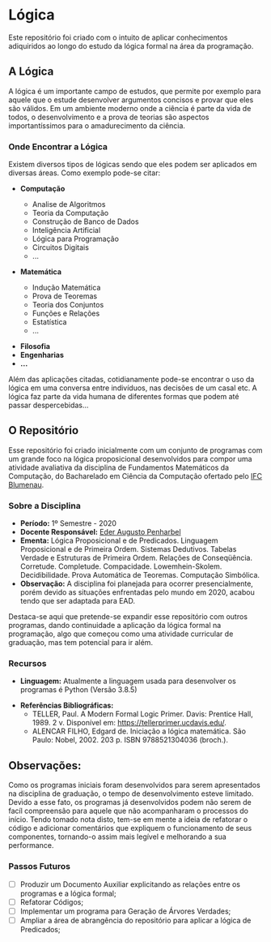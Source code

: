 # Lógica
Este repositório foi criado com o intuito de aplicar conhecimentos adiquiridos ao longo do estudo da lógica formal na área da programação.

## A Lógica
A lógica é um importante campo de estudos, que permite por exemplo para aquele que o estude desenvolver argumentos concisos e provar que eles são válidos. Em um ambiente moderno onde a ciência é parte da vida de todos, o desenvolvimento e a prova de teorias são aspectos importantíssimos para o amadurecimento da ciência.

### Onde Encontrar a Lógica
Existem diversos tipos de lógicas sendo que eles podem ser aplicados em diversas áreas. Como exemplo pode-se citar:
* __Computação__
  * Analise de Algoritmos
  * Teoria da Computação
  * Construção de Banco de Dados
  * Inteligência Artificial
  * Lógica para Programação
  * Circuitos Digitais
  * ...

* __Matemática__
  * Indução Matemática
  * Prova de Teoremas
  * Teoria dos Conjuntos
  * Funções e Relações
  * Estatística
  * ...

- __Filosofia__
- __Engenharias__
- __...__

Além das aplicações citadas, cotidianamente pode-se encontrar o uso da lógica em uma conversa entre indivíduos, nas decisões de um casal etc. A lógica faz parte da vida humana de diferentes formas que podem até passar despercebidas...

## O Repositório
Esse repositório foi criado inicialmente com um conjunto de programas com um grande foco na lógica proposicional desenvolvidos para compor uma atividade avaliativa da disciplina de Fundamentos Matemáticos da Computação, do Bacharelado em Ciência da Computação ofertado pelo [IFC Blumenau](http://blumenau.ifc.edu.br/).

### Sobre a Disciplina
- __Período:__ 1º Semestre - 2020 
- __Docente Responsável:__ [Eder Augusto Penharbel](https://gitlab.com/oederaugusto)
 - __Ementa:__ Lógica Proposicional e de Predicados. Linguagem Proposicional e de Primeira Ordem. Sistemas Dedutivos. Tabelas Verdade e Estruturas de Primeira Ordem. Relações de Conseqüência. Corretude. Completude. Compacidade. Lowemhein-Skolem. Decidibilidade. Prova Automática de Teoremas. Computação Simbólica.
 - __Observação:__ A disciplina foi planejada para ocorrer presencialmente, porém devido as situações enfrentadas pelo mundo em 2020, acabou tendo que ser adaptada para EAD.

Destaca-se aqui que pretende-se expandir esse repositório com outros programas, dando continuidade a aplicação da lógica formal na programação, algo que começou como uma atividade curricular de graduação, mas tem potencial para ir além.

### Recursos
- __Linguagem:__ Atualmente a linguagem usada para desenvolver os programas é Python (Versão 3.8.5)
* __Referências Bibliográficas:__
  * TELLER, Paul. A Modern Formal Logic Primer. Davis: Prentice Hall, 1989. 2 v. Disponível em: https://tellerprimer.ucdavis.edu/.
  * ALENCAR FILHO, Edgard de. Iniciação a lógica matemática. São Paulo: Nobel, 2002. 203 p. ISBN 9788521304036 (broch.).

## Observações:
Como os programas iniciais foram desenvolvidos para serem apresentados na disciplina de graduação, o tempo de desenvolvimento esteve limitado. Devido a esse fato, os programas já desenvolvidos podem não serem de facíl compreensão para aquele que não acompanharam o processos do início. Tendo tomado nota disto, tem-se em mente a ideia de refatorar o código e adicionar comentários que expliquem o funcionamento de seus componentes, tornando-o assim mais legível e melhorando a sua performance.

### Passos Futuros
- [ ] Produzir um Documento Auxiliar explicitando as relações entre os programas e a lógica formal;
- [ ] Refatorar Códigos;
- [ ] Implementar um programa para Geração de Árvores Verdades;
- [ ] Ampliar a área de abrangência do repositório para aplicar a lógica de Predicados; 
